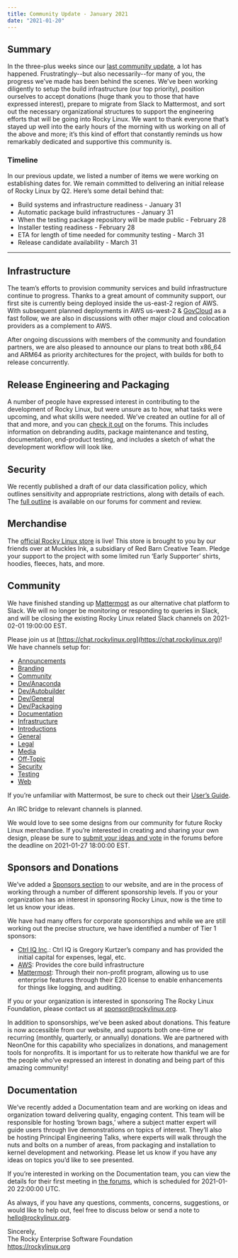 ```yaml
---
title: Community Update - January 2021
date: "2021-01-20"
---
```


## Summary

In the three-plus weeks since our [last community update](https://forums.rockylinux.org/t/community-update-december-2020), a lot has happened. Frustratingly--but also necessarily--for many of you, the progress we’ve made has been behind the scenes. We’ve been working diligently to setup the build infrastructure (our top priority), position ourselves to accept donations (huge thank you to those that have expressed interest), prepare to migrate from Slack to Mattermost, and sort out the necessary organizational structures to support the engineering efforts that will be going into Rocky Linux. We want to thank everyone that’s stayed up well into the early hours of the morning with us working on all of the above and more; it’s this kind of effort that constantly reminds us how remarkably dedicated and supportive this community is.

### Timeline

In our previous update, we listed a number of items we were working on establishing dates for. We remain committed to delivering an initial release of Rocky Linux by Q2. Here’s some detail behind that:

- Build systems and infrastructure readiness - January 31
- Automatic package build infrastructures - January 31
- When the testing package repository will be made public - February 28
- Installer testing readiness - February 28
- ETA for length of time needed for community testing - March 31
- Release candidate availability - March 31

---

## Infrastructure

The team’s efforts to provision community services and build infrastructure continue to progress. Thanks to a great amount of community support, our first site is currently being deployed inside the us-east-2 region of AWS. With subsequent planned deployments in AWS us-west-2 & [GovCloud](https://aws.amazon.com/govcloud) as a fast follow, we are also in discussions with other major cloud and colocation providers as a complement to AWS.

After ongoing discussions with members of the community and foundation partners, we are also pleased to announce our plans to treat both x86_64 and ARM64 as priority architectures for the project, with builds for both to release concurrently.

## Release Engineering and Packaging

A number of people have expressed interest in contributing to the development of Rocky Linux, but were unsure as to how, what tasks were upcoming, and what skills were needed. We’ve created an outline for all of that and more, and you can [check it out](https://forums.rockylinux.org/t/want-to-help-heres-what-were-looking-for/1565) on the forums. This includes information on debranding audits, package maintenance and testing, documentation, end-product testing, and includes a sketch of what the development workflow will look like.

## Security

We recently published a draft of our data classification policy, which outlines sensitivity and appropriate restrictions, along with details of each. The [full outline](https://forums.rockylinux.org/t/rfc-data-classification-policy/1513/2) is available on our forums for comment and review.

## Merchandise

The [official Rocky Linux store](https://www.mucklesu.com/collections/rocky-linux) is live! This store is brought to you by our friends over at Muckles Ink, a subsidiary of Red Barn Creative Team. Pledge your support to the project with some limited run ‘Early Supporter’ shirts, hoodies, fleeces, hats, and more.

## Community

We have finished standing up [Mattermost](https://mattermost.com) as our alternative chat platform to Slack. We will no longer be monitoring or responding to queries in Slack, and will be closing the existing Rocky Linux related Slack channels on 2021-02-01 19:00:00 EST.

Please join us at [https://chat.rockylinux.org](https://chat.rockylinux.org)! We have channels setup for:

- [Announcements](https://chat.rockylinux.org/rocky-linux/channels/announcements)
- [Branding](https://chat.rockylinux.org/rocky-linux/channels/branding)
- [Community](https://chat.rockylinux.org/rocky-linux/channels/community)
- [Dev/Anaconda](https://chat.rockylinux.org/rocky-linux/channels/dev-anaconda)
- [Dev/Autobuilder](https://chat.rockylinux.org/rocky-linux/channels/dev-autobuilder)
- [Dev/General](https://chat.rockylinux.org/rocky-linux/channels/development)
- [Dev/Packaging](https://chat.rockylinux.org/rocky-linux/channels/dev-packaging)
- [Documentation](https://chat.rockylinux.org/rocky-linux/channels/documentation)
- [Infrastructure](https://chat.rockylinux.org/rocky-linux/channels/infrastructure)
- [Introductions](https://chat.rockylinux.org/rocky-linux/channels/introductions)
- [General](https://chat.rockylinux.org/rocky-linux/channels/town-square)
- [Legal](https://chat.rockylinux.org/rocky-linux/channels/legal)
- [Media](https://chat.rockylinux.org/rocky-linux/channels/media)
- [Off-Topic](https://chat.rockylinux.org/rocky-linux/channels/off-topic)
- [Security](https://chat.rockylinux.org/rocky-linux/channels/security)
- [Testing](https://chat.rockylinux.org/rocky-linux/channels/testing)
- [Web](https://chat.rockylinux.org/rocky-linux/channels/web)

If you’re unfamiliar with Mattermost, be sure to check out their [User’s Guide](https://docs.mattermost.com/guides/user.html).

An IRC bridge to relevant channels is planned.

We would love to see some designs from our community for future Rocky Linux merchandise. If you’re interested in creating and sharing your own design, please be sure to [submit your ideas and vote](https://forums.rockylinux.org/t/merchandise-design-submissions/1455) in the forums before the deadline on 2021-01-27 18:00:00 EST.

## Sponsors and Donations

We’ve added a [Sponsors section](https://rockylinux.org/sponsors) to our website, and are in the process of working through a number of different sponsorship levels. If you or your organization has an interest in sponsoring Rocky Linux, now is the time to let us know your ideas.

We have had many offers for corporate sponsorships and while we are still working out the precise structure, we have identified a number of Tier 1 sponsors:

- [Ctrl IQ Inc](https://ctrliq.com/).: Ctrl IQ is Gregory Kurtzer’s company and has provided the initial capital for expenses, legal, etc.
- [AWS](https://aws.amazon.com/): Provides the core build infrastructure
- [Mattermost](https://mattermost.com/): Through their non-profit program, allowing us to use enterprise features through their E20 license to enable enhancements for things like logging, and auditing.

If you or your organization is interested in sponsoring The Rocky Linux Foundation, please contact us at [sponsor@rockylinux.org](mailto:sponsor@rockylinux.org).

In addition to sponsorships, we’ve been asked about donations. This feature is now accessible from our website, and supports both one-time or recurring (monthly, quarterly, or annually) donations. We are partnered with NeonOne for this capability who specializes in donations, and management tools for nonprofits. It is important for us to reiterate how thankful we are for the people who’ve expressed an interest in donating and being part of this amazing community!

## Documentation

We’ve recently added a Documentation team and are working on ideas and organization toward delivering quality, engaging content. This team will be responsible for hosting ‘brown bags,’ where a subject matter expert will guide users through live demonstrations on topics of interest. They’ll also be hosting Principal Engineering Talks, where experts will walk through the nuts and bolts on a number of areas, from packaging and installation to kernel development and networking. Please let us know if you have any ideas on topics you’d like to see presented.

If you’re interested in working on the Documentation team, you can view the details for their first meeting in [the forums](https://forums.rockylinux.org/t/the-documentation-team-is-having-a-whos-doing-what-meeting-and-youre-invited/1538), which is scheduled for 2021-01-20 22:00:00 UTC.

As always, if you have any questions, comments, concerns, suggestions, or would like to help out, feel free to discuss below or send a note to [hello@rockylinux.org](mailto:hello@rockylinux.org).

<span class="mb-2">
  Sincerely,<br/>
  The Rocky Enterprise Software Foundation<br/>
  <a href="https://rockylinux.org">https://rockylinux.org</a>
</span>
